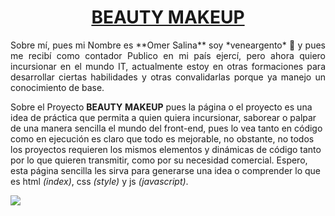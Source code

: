 # <center> [ BEAUTY MAKEUP](https://omerinsight.github.io/promotor_BA_m2.0/ "BEAUTY MAKEUP") 



<p style="text-align: justify;">Sobre mí, pues mi Nombre es **Omer Salina** soy *veneargento*  🤪 y pues me recibí como contador Publico en mi país ejercí, pero ahora quiero incursionar en el mundo IT, actualmente estoy en otras formaciones para desarrollar ciertas habilidades y otras convalidarlas porque ya manejo un conocimiento de base.

Sobre el Proyecto **BEAUTY** **MAKEUP** pues la página o el proyecto es una idea de práctica que permita a quien quiera incursionar, saborear o palpar de una manera sencilla el mundo del front-end, pues lo vea tanto en código como en ejecución es claro que todo es mejorable, no obstante, no todos los proyectos requieren los mismos elementos y dinámicas de código tanto por lo que quieren transmitir, como por su necesidad comercial. Espero, esta página sencilla les sirva para generarse una idea o comprender lo que es html *(index)*, css *(style)* y js *(javascript)*. </p>

![](https://omerinsight.github.io/promotor_BA_m2.0/Imagen%20Masoterapia.jpg)

